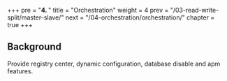 +++
pre = "<b>4. </b>"
title = "Orchestration"
weight = 4
prev = "/03-read-write-split/master-slave/"
next = "/04-orchestration/orchestration/"
chapter = true
+++

## Background

Provide registry center, dynamic configuration, database disable and apm features.
